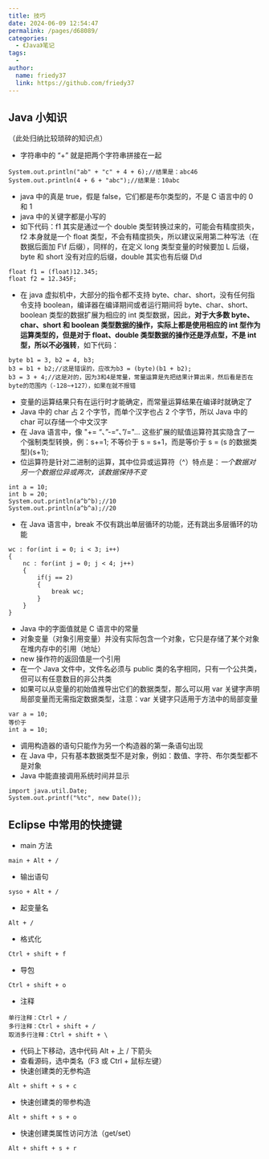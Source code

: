 ```yaml
---
title: 技巧
date: 2024-06-09 12:54:47
permalink: /pages/d68089/
categories:
  - 《Java》笔记
tags:
  - 
author: 
  name: friedy37
  link: https://github.com/friedy37
---
```

Java 小知识
--------

（此处归纳比较琐碎的知识点）

*   字符串中的 “+” 就是把两个字符串拼接在一起

```
System.out.println("ab" + "c" + 4 + 6);//结果是：abc46
System.out.println(4 + 6 + "abc");//结果是：10abc
```

*   java 中的真是 true，假是 false，它们都是布尔类型的，不是 C 语言中的 0 和 1
*   java 中的关键字都是小写的
*   如下代码：f1 其实是通过一个 double 类型转换过来的，可能会有精度损失，f2 本身就是一个 float 类型，不会有精度损失，所以建议采用第二种写法（在数据后面加 F\f 后缀），同样的，在定义 long 类型变量的时候要加 L 后缀，byte 和 short 没有对应的后缀，double 其实也有后缀 D\d

```
float f1 = (float)12.345;
float f2 = 12.345F;
```

*   在 java 虚拟机中，大部分的指令都不支持 byte、char、short，没有任何指令支持 boolean，编译器在编译期间或者运行期间将 byte、char、short、boolean 类型的数据扩展为相应的 int 类型数据，因此，**对于大多数 byte、char、short 和 boolean 类型数据的操作，实际上都是使用相应的 int 型作为运算类型的，但是对于 float、double 类型数据的操作还是浮点型，不是 int 型，所以不必强转**，如下代码：

```
byte b1 = 3, b2 = 4, b3;
b3 = b1 + b2;//这是错误的，应改为b3 = (byte)(b1 + b2);
b3 = 3 + 4;//这是对的，因为3和4是常量，常量运算是先把结果计算出来，然后看是否在byte的范围内（-128~+127），如果在就不报错
```

*   变量的运算结果只有在运行时才能确定，而常量运算结果在编译时就确定了
*   Java 中的 char 占 2 个字节，而单个汉字也占 2 个字节，所以 Java 中的 char 可以存储一个中文汉字
*   在 Java 语言中，像 "+= “、”-=“、”/="… 这些扩展的赋值运算符其实隐含了一个强制类型转换，例：s+=1; 不等价于 s = s+1，而是等价于 s = (s 的数据类型)(s+1);
*   位运算符是针对二进制的运算，其中位异或运算符（^）特点是：_一个数据对另一个数据位异或两次，该数据保持不变_

```
int a = 10;
int b = 20;
System.out.println(a^b^b);//10
System.out.println(a^b^a);//20
```

*   在 Java 语言中，break 不仅有跳出单层循环的功能，还有跳出多层循环的功能

```
wc : for(int i = 0; i < 3; i++)
{
	nc : for(int j = 0; j < 4; j++)
	{
		if(j == 2)
		{
			break wc;
		}
	}
}
```

*   Java 中的字面值就是 C 语言中的常量
*   对象变量（对象引用变量）并没有实际包含一个对象，它只是存储了某个对象在堆内存中的引用（地址）
*   new 操作符的返回值是一个引用
*   在一个 Java 文件中，文件名必须与 public 类的名字相同，只有一个公共类，但可以有任意数目的非公共类
*   如果可以从变量的初始值推导出它们的数据类型，那么可以用 var 关键字声明局部变量而无需指定数据类型，注意：var 关键字只适用于方法中的局部变量

```
var a = 10;
等价于
int a = 10;
```

*   调用构造器的语句只能作为另一个构造器的第一条语句出现
*   在 Java 中，只有基本数据类型不是对象，例如：数值、字符、布尔类型都不是对象
*   Java 中能直接调用系统时间并显示

```
import java.util.Date;
System.out.printf("%tc", new Date());
```

Eclipse 中常用的快捷键
---------------

*   main 方法

```
main + Alt + /
```

*   输出语句

```
syso + Alt + /
```

*   起变量名

```
Alt + /
```

*   格式化

```
Ctrl + shift + f
```

*   导包

```
Ctrl + shift + o
```

*   注释

```
单行注释：Ctrl + /
多行注释：Ctrl + shift + /
取消多行注释：Ctrl + shift + \
```

*   代码上下移动，选中代码 Alt + 上 / 下箭头
*   查看源码，选中类名（F3 或 Ctrl + 鼠标左键）
*   快速创建类的无参构造

```
Alt + shift + s + c
```

*   快速创建类的带参构造

```
Alt + shift + s + o
```

*   快速创建类属性访问方法（get/set）

```
Alt + shift + s + r
```
